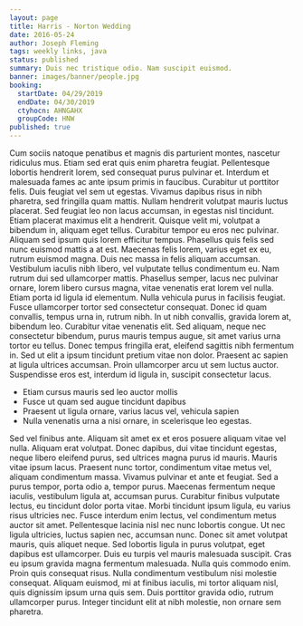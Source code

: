 ```yaml
---
layout: page
title: Harris - Norton Wedding
date: 2016-05-24
author: Joseph Fleming
tags: weekly links, java
status: published
summary: Duis nec tristique odio. Nam suscipit euismod.
banner: images/banner/people.jpg
booking:
  startDate: 04/29/2019
  endDate: 04/30/2019
  ctyhocn: AHNGAHX
  groupCode: HNW
published: true
---
```

Cum sociis natoque penatibus et magnis dis parturient montes, nascetur ridiculus mus. Etiam sed erat quis enim pharetra feugiat. Pellentesque lobortis hendrerit lorem, sed consequat purus pulvinar et. Interdum et malesuada fames ac ante ipsum primis in faucibus. Curabitur ut porttitor felis. Duis feugiat vel sem ut egestas. Vivamus dapibus risus in nibh pharetra, sed fringilla quam mattis. Nullam hendrerit volutpat mauris luctus placerat. Sed feugiat leo non lacus accumsan, in egestas nisl tincidunt. Etiam placerat maximus elit a hendrerit. Quisque velit mi, volutpat a bibendum in, aliquam eget tellus. Curabitur tempor eu eros nec pulvinar. Aliquam sed ipsum quis lorem efficitur tempus. Phasellus quis felis sed nunc euismod mattis a at est. Maecenas felis lorem, varius eget ex eu, rutrum euismod magna. Duis nec massa in felis aliquam accumsan.
Vestibulum iaculis nibh libero, vel vulputate tellus condimentum eu. Nam rutrum dui sed ullamcorper mattis. Phasellus semper, lacus nec pulvinar ornare, lorem libero cursus magna, vitae venenatis erat lorem vel nulla. Etiam porta id ligula id elementum. Nulla vehicula purus in facilisis feugiat. Fusce ullamcorper tortor sed consectetur consequat. Donec id quam convallis, tempus urna in, rutrum nibh. In ut nibh convallis, gravida lorem at, bibendum leo. Curabitur vitae venenatis elit. Sed aliquam, neque nec consectetur bibendum, purus mauris tempus augue, sit amet varius urna tortor eu tellus. Donec tempus fringilla erat, eleifend sagittis nibh fermentum in. Sed ut elit a ipsum tincidunt pretium vitae non dolor. Praesent ac sapien at ligula ultrices accumsan. Proin ullamcorper arcu ut sem luctus auctor. Suspendisse eros est, interdum id ligula in, suscipit consectetur lacus.

* Etiam cursus mauris sed leo auctor mollis
* Fusce ut quam sed augue tincidunt dapibus
* Praesent ut ligula ornare, varius lacus vel, vehicula sapien
* Nulla venenatis urna a nisi ornare, in scelerisque leo egestas.

Sed vel finibus ante. Aliquam sit amet ex et eros posuere aliquam vitae vel nulla. Aliquam erat volutpat. Donec dapibus, dui vitae tincidunt egestas, neque libero eleifend purus, sed ultrices magna purus id mauris. Mauris vitae ipsum lacus. Praesent nunc tortor, condimentum vitae metus vel, aliquam condimentum massa. Vivamus pulvinar et ante et feugiat. Sed a purus tempor, porta odio a, tempor purus. Maecenas fermentum neque iaculis, vestibulum ligula at, accumsan purus. Curabitur finibus vulputate lectus, eu tincidunt dolor porta vitae. Morbi tincidunt ipsum ligula, eu varius risus ultricies nec.
Fusce interdum enim lectus, vel condimentum metus auctor sit amet. Pellentesque lacinia nisl nec nunc lobortis congue. Ut nec ligula ultricies, luctus sapien nec, accumsan nunc. Donec sit amet volutpat mauris, quis aliquet neque. Sed lobortis ligula in purus volutpat, eget dapibus est ullamcorper. Duis eu turpis vel mauris malesuada suscipit. Cras eu ipsum gravida magna fermentum malesuada. Nulla quis commodo enim. Proin quis consequat risus. Nulla condimentum vestibulum nisi molestie consequat. Aliquam euismod, mi at finibus iaculis, mi tortor aliquam nisl, quis dignissim ipsum urna quis sem. Duis porttitor gravida odio, rutrum ullamcorper purus. Integer tincidunt elit at nibh molestie, non ornare sem pharetra.
